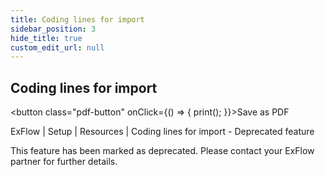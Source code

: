 ```yaml
---
title: Coding lines for import
sidebar_position: 3
hide_title: true
custom_edit_url: null
---
```

## Coding lines for import 
<button class="pdf-button" onClick={() => { print(); }}>Save as PDF</button>

ExFlow \| Setup \| Resources \| Coding lines for import - Deprecated feature

This feature has been marked as deprecated. Please contact your ExFlow partner for further details.

